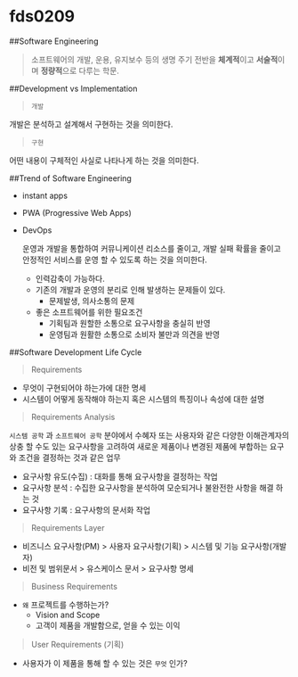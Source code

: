 # fds0209	

##Software Engineering

> 소프트웨어의 개발, 운용, 유지보수 등의 생명 주기 전반을 **체계적**이고 **서술적**이며 **정량적**으로 다루는 학문.



##Development vs Implementation

> `개발`

개발은 분석하고 설계해서 구현하는 것을 의미한다.

> `구현`

어떤 내용이 구체적인 사실로 나타나게 하는 것을 의미한다.



##Trend of Software Engineering

- instant apps


- PWA (Progressive Web Apps)


- DevOps 

  운영과 개발을 통합하여 커뮤니케이션 리소스를 줄이고, 개발 실패 확률을 줄이고 안정적인 서비스를 운영 할 수 있도록 하는 것을 의미한다.

  - 인력감축이 가능하다. 
  - 기존의 개발과 운영의 분리로 인해 발생하는 문제들이 있다.
    - 문제발생, 의사소통의 문제
  - 좋은 소프트웨어를 위한 필요조건
    - 기획팀과 원할한 소통으로 요구사항을 충실히 반영
    - 운영팀과 원활한 소통으로 소비자 불만과 의견을 반영

##Software Development Life Cycle

> Requirements

- 무엇이 구현되어야 하는가에 대한 명세
- 시스템이 어떻게 동작해야 하는지 혹은 시스템의 특징이나 속성에 대한 설명

>Requirements Analysis

`시스템 공학` 과 `소프트웨어 공학` 분야에서 수혜자 또는 사용자와 같은 다양한 이해관계자의 상충 할 수도 있는 요구사항을 고려하여 새로운 제품이나 변경된 제품에 부합하는 요구와 조건을 결정하는 것과 같은 업무

- 요구사항 유도(수집) : 대화를 통해 요구사항을 결정하는 작업
- 요구사항 분석 : 수집한 요구사항을 분석하여 모순되거나 불완전한 사항을 해결 하는 것
- 요구사항 기록 : 요구사항의 문서화 작업

> Requirements Layer

- 비즈니스 요구사항(PM) > 사용자 요구사항(기획) > 시스템 및 기능 요구사항(개발자)
- 비전 및 범위문서 > 유스케이스 문서 > 요구사항 명세

> Business Requirements 

- `왜` 프로젝트를 수행하는가?
  - Vision and Scope
  - 고객이 제품을 개발함으로, 얻을 수 있는 이익

> User Requirements (기획)

- 사용자가 이 제품을 통해 할 수 있는 것은 `무엇` 인가?

